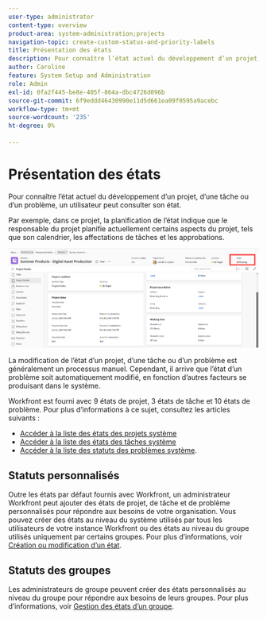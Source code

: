 ```yaml
---
user-type: administrator
content-type: overview
product-area: system-administration;projects
navigation-topic: create-custom-status-and-priority-labels
title: Présentation des états
description: Pour connaître l’état actuel du développement d’un projet, d’une tâche ou d’un problème, un utilisateur peut consulter son état.
author: Caroline
feature: System Setup and Administration
role: Admin
exl-id: 0fa2f445-be8e-405f-864a-dbc4726d096b
source-git-commit: 6f9eddd46430990e11d5d661ea09f0595a9acebc
workflow-type: tm+mt
source-wordcount: '235'
ht-degree: 0%

---
```


# Présentation des états

Pour connaître l’état actuel du développement d’un projet, d’une tâche ou d’un problème, un utilisateur peut consulter son état.

Par exemple, dans ce projet, la planification de l’état indique que le responsable du projet planifie actuellement certains aspects du projet, tels que son calendrier, les affectations de tâches et les approbations.

![Exemple d’état de projet](assets/statuses-overview.png)

La modification de l’état d’un projet, d’une tâche ou d’un problème est généralement un processus manuel. Cependant, il arrive que l’état d’un problème soit automatiquement modifié, en fonction d’autres facteurs se produisant dans le système.

Workfront est fourni avec 9 états de projet, 3 états de tâche et 10 états de problème. Pour plus d’informations à ce sujet, consultez les articles suivants :

* [Accéder à la liste des états des projets système](../../../administration-and-setup/customize-workfront/creating-custom-status-and-priority-labels/project-statuses.md)
* [Accéder à la liste des états des tâches système](../../../administration-and-setup/customize-workfront/creating-custom-status-and-priority-labels/task-statuses.md)
* [Accéder à la liste des statuts des problèmes système](../../../administration-and-setup/customize-workfront/creating-custom-status-and-priority-labels/issue-statuses.md).

## Statuts personnalisés

Outre les états par défaut fournis avec Workfront, un administrateur Workfront peut ajouter des états de projet, de tâche et de problème personnalisés pour répondre aux besoins de votre organisation. Vous pouvez créer des états au niveau du système utilisés par tous les utilisateurs de votre instance Workfront ou des états au niveau du groupe utilisés uniquement par certains groupes. Pour plus d’informations, voir [Création ou modification d’un état](../../../administration-and-setup/customize-workfront/creating-custom-status-and-priority-labels/create-or-edit-a-status.md).

## Statuts des groupes

Les administrateurs de groupe peuvent créer des états personnalisés au niveau du groupe pour répondre aux besoins de leurs groupes. Pour plus d’informations, voir [Gestion des états d’un groupe](../../../administration-and-setup/manage-groups/manage-group-statuses/manage-group-statuses.md).
